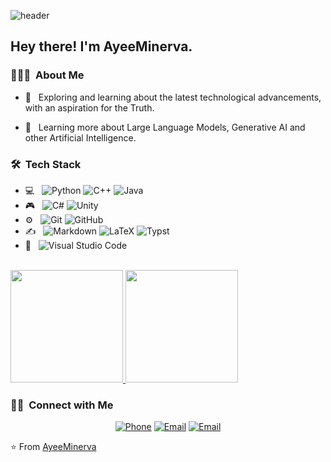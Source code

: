 ![header](https://capsule-render.vercel.app/api?type=waving&height=250&color=gradient&text=AyeeMinerva&textBg=false&section=header&reversal=false&fontAlign=50&fontSize=70&fontAlignY=40)

<h2> Hey there! I'm AyeeMinerva.</h2>
<!-- <h2>我正在寻求保研机会（2026年入学），若您有好的去向，敬请联系。</h2> -->
<h3> 👨🏻‍💻 &nbsp;About Me </h3>

- 🤔 &nbsp; Exploring and learning about the latest technological advancements, with an aspiration for the Truth.
<!-- - 🎓 &nbsp; Studying *Data Science and Big Data Technology* at Inner Mongolia University as a Bachelor's student. -->
- 🌱 &nbsp; Learning more about Large Language Models, Generative AI and other Artificial Intelligence.
<!-- - ✍️ &nbsp;. -->

<h3> 🛠 &nbsp;Tech Stack</h3>

- 💻 &nbsp;
  ![Python](https://img.shields.io/badge/-Python-333333?style=flat&logo=python)
  ![C++](https://img.shields.io/badge/-C++-333333?style=flat&logo=C%2B%2B&logoColor=00599C)
  ![Java](https://img.shields.io/badge/-Java-333333?style=flat&logo=Java&logoColor=007396)
- 🎮 &nbsp;
  ![C#](https://img.shields.io/badge/-C%23-333333?style=flat&logo=c-sharp&logoColor=239120)
  ![Unity](https://img.shields.io/badge/-Unity-333333?style=flat&logo=unity)
- ⚙️ &nbsp;
  ![Git](https://img.shields.io/badge/-Git-333333?style=flat&logo=git)
  ![GitHub](https://img.shields.io/badge/-GitHub-333333?style=flat&logo=github)
- ✍️ &nbsp;
  ![Markdown](https://img.shields.io/badge/-Markdown-333333?style=flat&logo=markdown)
  ![LaTeX](https://img.shields.io/badge/-LaTeX-333333?style=flat&logo=latex)
  ![Typst](https://img.shields.io/badge/-Typst-333333?style=flat&logo=typst)
- 🔧 &nbsp;
  ![Visual Studio Code](https://img.shields.io/badge/-Visual%20Studio%20Code-333333?style=flat&logo=visual-studio-code&logoColor=007ACC)
  <!--
  
  - 🌐 &nbsp;
  ![HTML5](https://img.shields.io/badge/-HTML5-333333?style=flat&logo=HTML5)
  ![CSS](https://img.shields.io/badge/-CSS-333333?style=flat&logo=CSS3&logoColor=1572B6)
  ![JavaScript](https://img.shields.io/badge/-JavaScript-333333?style=flat&logo=javascript)
  ![Bootstrap](https://img.shields.io/badge/-Bootstrap-333333?style=flat&logo=bootstrap&logoColor=563D7C)
  ![Node.js](https://img.shields.io/badge/-Node.js-333333?style=flat&logo=node.js)
  ![React](https://img.shields.io/badge/-React-333333?style=flat&logo=react)
   - 🖥 &nbsp;
   ![Photoshop](https://img.shields.io/badge/-Photoshop-333333?style=flat&logo=adobe-photoshop)
  - 🛢 &nbsp;
  ![MySQL](https://img.shields.io/badge/-MySQL-333333?style=flat&logo=mysql)
  ![Oracle](https://img.shields.io/badge/-Oracle-333333?style=flat&logo=oracle)
   -->

<br/>

<a href="https://github.com/AyeeMinerva">
  <img height="180em" src="https://github-readme-stats.vercel.app/api?username=AyeeMinerva&theme=buefy&show_icons=true" />
  <img height="180em" src="https://github-readme-stats.vercel.app/api/top-langs/?username=AyeeMinerva&theme=buefy&layout=compact" />
</a>

<br/>

<h3> 🤝🏻 &nbsp;Connect with Me </h3>

<p align="center">
<a href="tel:+86 15648451987"><img alt="Phone" src="https://img.shields.io/badge/Phone-+86 15648451987-green?style=flat-square&logo=wechat"></a>
<a href="mailto:0221120282@mail.imu.edu.cn"><img alt="Email" src="https://img.shields.io/badge/Email-0221120282@mail.imu.edu.cn-blue?style=flat-square&logo=gmail"></a>
<a href="mailto:AyeeMinerva@outlook.com"><img alt="Email" src="https://img.shields.io/badge/Email-AyeeMinerva@outlook.com-blue?style=flat-square&logo=gmail"></a>
</p>

⭐️ From [AyeeMinerva](https://github.com/AyeeMinerva)
